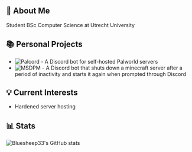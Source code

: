 ## 🚀 About Me
Student BSc Computer Science at Utrecht University

## 📚 Personal Projects
- ![Palcord](https://github.com/Bluesheep33/Palcord) - A Discord bot for self-hosted Palworld servers
- ![MSDPM](https://github.com/Bluesheep33/MSDPM) - A Discord bot that shuts down a minecraft server after a period of inactivity and starts it again when prompted through Discord

## 💡 Current Interests
- Hardened server hosting

## 📊 Stats
![Bluesheep33's GitHub stats](https://github-readme-stats.vercel.app/api?username=Bluesheep33&show_icons=true&theme=github_dark_dimmed)
